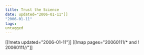 ```yaml
---
title: Trust the Science
date: updated="2006-01-11"]]
"2006-01-11"
tags:
untagged
---
```

[[!meta updated="2006-01-11"]]
[[!map pages="20060111/* and ! 20060111/*/*"]]

